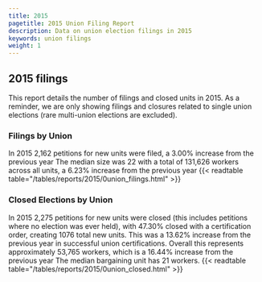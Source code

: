 ```yaml
---
title: 2015
pagetitle: 2015 Union Filing Report
description: Data on union election filings in 2015
keywords: union filings
weight: 1
---
```


## 2015 filings

This report details the number of filings and closed units in 2015. As a reminder, we are only showing filings and closures related to single union elections (rare multi-union elections are excluded).

### Filings by Union
In 2015 2,162 petitions for new units were filed, a 3.00% increase from the previous year The median size was 22 with a total of 131,626 workers across all units, a 6.23% increase from the previous year
{{< readtable table="/tables/reports/2015/0union_filings.html" >}}

### Closed Elections by Union
In 2015 2,275 petitions for new units were closed (this includes petitions where no election was ever held), with 47.30% closed with a certification order, creating 1076 total new units. This was a 13.62% increase from the previous year in successful union certifications. Overall this represents approximately 53,765 workers, which is a 16.44% increase from the previous year The median bargaining unit has 21 workers.
{{< readtable table="/tables/reports/2015/0union_closed.html" >}}
